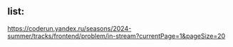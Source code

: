## list:

https://coderun.yandex.ru/seasons/2024-summer/tracks/frontend/problem/in-stream?currentPage=1&pageSize=20
